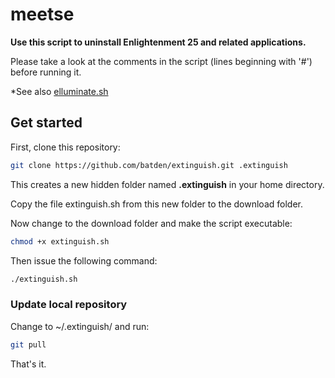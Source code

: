 # meetse

**Use this script to uninstall Enlightenment 25 and related applications.**

Please take a look at the comments in the script (lines beginning with '#') before running it.

*See also [elluminate.sh](https://github.com/batden/elluminate*)

## Get started

First, clone this repository:

```bash
git clone https://github.com/batden/extinguish.git .extinguish
```

This creates a new hidden folder named **.extinguish** in your home directory.

Copy the file extinguish.sh from this new folder to the download folder.

Now change to the download folder and make the script executable:

```bash
chmod +x extinguish.sh
```

Then issue the following command:

```bash
./extinguish.sh
```

### Update local repository

Change to ~/.extinguish/ and run:

```bash
git pull
```

That's it.
